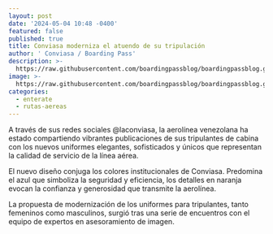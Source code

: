 ```yaml
---
layout: post
date: '2024-05-04 10:48 -0400'
featured: false
published: true
title: Conviasa moderniza el atuendo de su tripulación
author: ' Conviasa / Boarding Pass'
description: >-
  https://raw.githubusercontent.com/boardingpassblog/boardingpassblog.github.io/main/assets/images/Conviasa-Uniforme.jpg
image: >-
  https://raw.githubusercontent.com/boardingpassblog/boardingpassblog.github.io/main/assets/images/Conviasa-Uniforme.jpg
categories:
  - enterate
  - rutas-aereas
---
```


A través de sus redes sociales @laconviasa, la aerolínea venezolana ha estado compartiendo vibrantes publicaciones de sus tripulantes de cabina con los nuevos uniformes elegantes, sofisticados y únicos que representan la calidad de servicio de la línea aérea.

El nuevo diseño conjuga los colores institucionales de Conviasa. 
Predomina el azul que simboliza la seguridad y eficiencia, los detalles en naranja evocan la confianza y generosidad que transmite la aerolínea.

La propuesta de modernización de los uniformes para tripulantes, tanto femeninos como masculinos, surgió tras una serie de encuentros con el equipo de expertos en asesoramiento de imagen.

